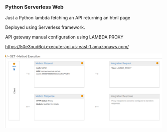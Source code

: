 ### Python Serverless Web

Just a Python lambda fetching an API returning an html page

Deployed using Serverless framework.

API gateway manual configuration using LAMBDA PROXY

https://50e3nud6oi.execute-api.us-east-1.amazonaws.com/

![API flow](flow.png)
